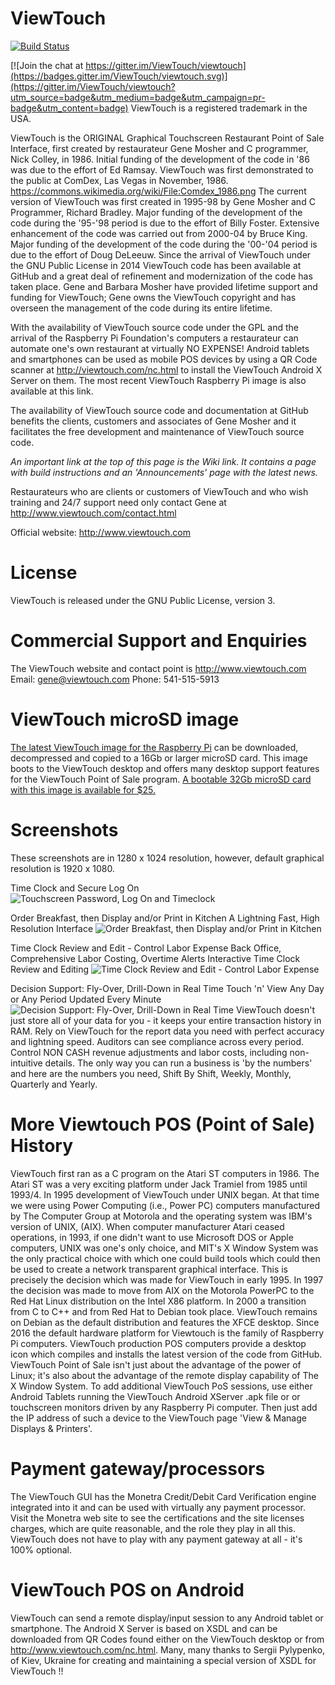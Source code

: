 ViewTouch
=========

[![Build Status](https://img.shields.io/travis/NeroBurner/viewtouch/ci_travis.svg?label=Travis)](https://travis-ci.org/NeroBurner/viewtouch/builds)

[![Join the chat at https://gitter.im/ViewTouch/viewtouch](https://badges.gitter.im/ViewTouch/viewtouch.svg)](https://gitter.im/ViewTouch/viewtouch?utm_source=badge&utm_medium=badge&utm_campaign=pr-badge&utm_content=badge)
ViewTouch is a registered trademark in the USA.

ViewTouch is the ORIGINAL Graphical Touchscreen Restaurant Point of Sale Interface, first created by restaurateur Gene Mosher and C programmer, Nick Colley, in 1986.  Initial funding of the development of the code in '86 was due to the effort of Ed Ramsay.  ViewTouch was first demonstrated to the public at ComDex, Las Vegas in November, 1986. https://commons.wikimedia.org/wiki/File:Comdex_1986.png  The current version of ViewTouch was first created in 1995-98 by Gene Mosher and C Programmer, Richard Bradley.  Major funding of the development of the code during the '95-'98 period is due to the effort of Billy Foster.  Extensive enhancement of the code was carried out from 2000-04 by Bruce King. Major funding of the development of the code during the '00-'04 period is due to the effort of Doug DeLeeuw.  Since the arrival of ViewTouch under the GNU Public License in 2014 ViewTouch code has been available at GitHub and a great deal of refinement and modernization of the code has taken place.  Gene and Barbara Mosher have provided lifetime support and funding for ViewTouch; Gene owns the ViewTouch copyright and has overseen the management of the code during its entire lifetime.

With the availability of ViewTouch source code under the GPL and the arrival of the Raspberry Pi Foundation's computers a restaurateur can automate one's own restaurant at virtually NO EXPENSE! Android tablets and smartphones can be used as mobile POS devices by using a QR Code scanner at http://viewtouch.com/nc.html to install the ViewTouch Android X Server on them. The most recent ViewTouch Raspberry Pi image is also available at this link.

The availability of ViewTouch source code and documentation at GitHub benefits the clients, customers and associates of Gene Mosher and it facilitates the free development and maintenance of ViewTouch source code.

_An important link at the top of this page is the Wiki link. It contains a page with build instructions and an 'Announcements' page with the latest news._

Restaurateurs who are clients or customers of ViewTouch and who wish training and 24/7 support need only contact Gene at http://www.viewtouch.com/contact.html

Official website: http://www.viewtouch.com

License
=========

ViewTouch is released under the GNU Public License, version 3.

Commercial Support and Enquiries
=========
The ViewTouch website and contact point is http://www.viewtouch.com  Email: gene@viewtouch.com  Phone: 541-515-5913

ViewTouch microSD image
=========
<a href="http://www.viewtouch.com/nc.html">The latest ViewTouch image for the Raspberry Pi</a> can be downloaded, decompressed and copied to a 16Gb or larger microSD card.  This image boots to the ViewTouch desktop and offers many desktop support features for the ViewTouch Point of Sale program.   <a href="mailto:sales@viewtouch.com">A bootable 32Gb microSD card with this image is available for $25.</a>

Screenshots
=========
These screenshots are in 1280 x 1024 resolution, however, default graphical resolution is 1920 x 1080.

Time Clock and Secure Log On
![Touchscreen Password, Log On and Timeclock](http://www.viewtouch.com/vtscrn1.png)

Order Breakfast, then Display and/or Print in Kitchen
A Lightning Fast, High Resolution Interface
![Order Breakfast, then Display and/or Print in Kitchen](http://www.viewtouch.com/vtscrn6.png)

Time Clock Review and Edit - Control Labor Expense 
Back Office, Comprehensive Labor Costing, Overtime Alerts
Interactive Time Clock Review and Editing
![Time Clock Review and Edit - Control Labor Expense ](http://www.viewtouch.com/vtscrn3.png)

Decision Support: Fly-Over, Drill-Down in Real Time
Touch 'n' View Any Day or Any Period Updated Every Minute
![Decision Support: Fly-Over, Drill-Down in Real Time](http://www.viewtouch.com/vtscrn5.png)
ViewTouch doesn't just store all of your data for you - it keeps your entire transaction history in RAM. Rely on ViewTouch for the report data you need with perfect accuracy and lightning speed. Auditors can see compliance across every period. Control NON CASH revenue adjustments and labor costs, including non-intuitive details. The only way you can run a business is 'by the numbers' and here are the numbers you need, Shift By Shift, Weekly, Monthly, Quarterly and Yearly.

More Viewtouch POS (Point of Sale) History
=========
ViewTouch first ran as a C program on the Atari ST computers in 1986. The Atari ST was a very exciting platform under Jack Tramiel from 1985 until 1993/4. In 1995 development of ViewTouch under UNIX began. At that time we were using Power Computing (i.e., Power PC) computers manufactured by The Computer Group at Motorola and the operating system was IBM's version of UNIX, (AIX).
When computer manufacturer Atari ceased operations, in 1993, if one didn't want to use Microsoft DOS or Apple computers, UNIX was one's only choice, and MIT's X Window System was the only practical choice with which one could build tools which could then be used to create a network transparent graphical interface.  This is precisely the decision which was made for ViewTouch in early 1995.
In 1997 the decision was made to move from AIX on the Motorola PowerPC to the Red Hat Linux distribution on the Intel X86 platform. In 2000 a transition from C to C++ and from Red Hat to Debian took place.  ViewTouch remains on Debian as the default distribution and features the XFCE desktop.
Since 2016 the default hardware platform for Viewtouch is the family of Raspberry Pi computers. ViewTouch production POS computers provide a desktop icon which compiles and installs the latest version of the code from GitHub.
ViewTouch Point of Sale isn't just about the advantage of the power of Linux; it's also about the advantage of the remote display capability of The X Window System. To add additional ViewTouch PoS sessions, use either Android Tablets running the ViewTouch Android XServer .apk file or or touchscreen monitors driven by any Raspberry Pi computer.  Then just add the IP address of such a device to the ViewTouch page 'View & Manage Displays & Printers'.

Payment gateway/processors
=========
The ViewTouch GUI has the Monetra Credit/Debit Card Verification engine integrated into it and can be used with virtually any payment processor. Visit the Monetra web site to see the certifications and the site licenses charges, which are quite reasonable, and the role they play in all this. ViewTouch does not have to play with any payment gateway at all - it's 100% optional.

ViewTouch POS on Android
=========
ViewTouch can send a remote display/input session to any Android tablet or smartphone. The Android X Server is based on XSDL and can be downloaded from QR Codes found either on the ViewTouch desktop or from http://www.viewtouch.com/nc.html.  Many, many thanks to Sergii Pylypenko, of Kiev, Ukraine for creating and maintaining a special version of XSDL for ViewTouch !!
